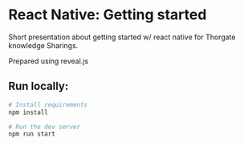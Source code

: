 # React Native: Getting started

Short presentation about getting started w/ react native for
Thorgate knowledge Sharings.

Prepared using reveal.js

## Run locally:

```bash
# Install requirements
npm install

# Run the dev server
npm run start
```
